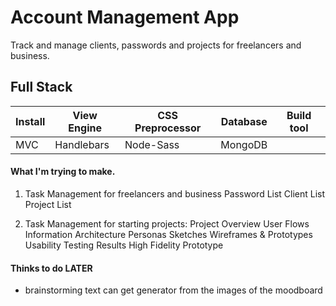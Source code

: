 # Account Management App
Track and manage clients, passwords and projects for freelancers and business.  

## Full Stack
Install | View Engine | CSS Preprocessor | Database | Build tool
---|---|---|---|---
MVC | Handlebars | Node-Sass | MongoDB |

#### What I'm trying to make.
1. Task Management for freelancers and business
 Password List
 Client List
 Project List

2. Task Management for starting projects:
  Project Overview
  User Flows
  Information Architecture
  Personas
  Sketches
  Wireframes & Prototypes
  Usability Testing Results
  High Fidelity Prototype

#### Thinks to do LATER
  - brainstorming text can get generator from the images of the moodboard
